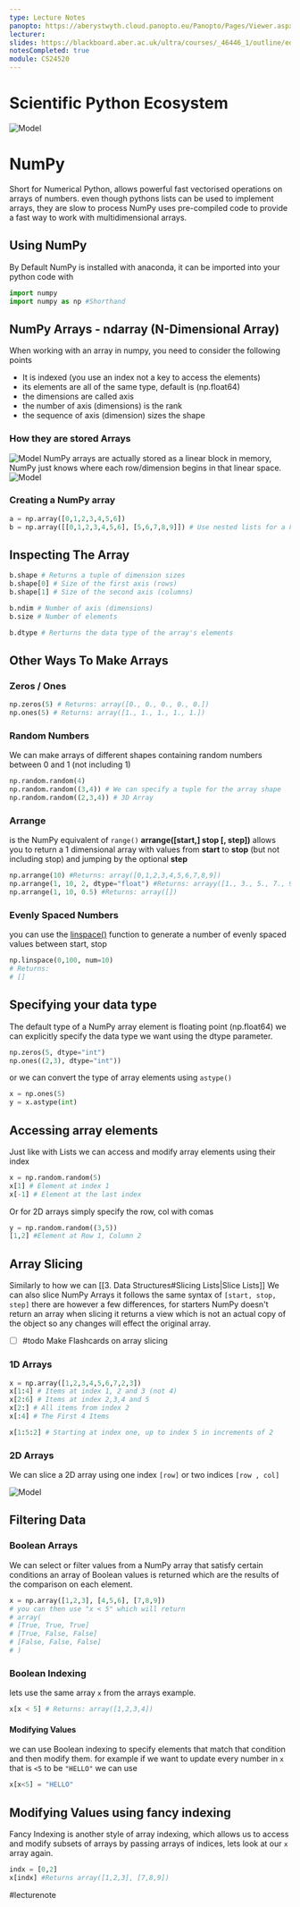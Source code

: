 ```yaml
---
type: Lecture Notes
panopto: https://aberystwyth.cloud.panopto.eu/Panopto/Pages/Viewer.aspx?id=b88905dd-9f4c-43e6-b216-b11500c88b3f
lecturer: 
slides: https://blackboard.aber.ac.uk/ultra/courses/_46446_1/outline/edit/document/_2738785_1?courseId=_46446_1&view=content
notesCompleted: true
module: CS24520
---
```

# Scientific Python Ecosystem
![Model](https://github.com/suicidaltissue/suicidaltissue.github.io/blob/main/images/Pasted%20image%2020240215024949.png)
# NumPy
Short for Numerical Python, allows powerful fast vectorised operations on arrays of numbers. even though pythons lists can be used to implement arrays, they are slow to process NumPy uses pre-compiled code to provide a fast way to work with multidimensional arrays.

## Using NumPy
By Default NumPy is installed with anaconda, it can be imported into your python code with
```python
import numpy
import numpy as np #Shorthand
```

## NumPy Arrays - ndarray (N-Dimensional Array)
When working with an array in numpy, you need to consider the following points
- It is indexed (you use an index not a key to access the elements)
- its elements are all of the same type, default is (np.float64)
- the dimensions are called axis
- the number of axis (dimensions) is the rank
- the sequence of axis (dimension) sizes the shape

### How they are stored Arrays
![Model](https://github.com/suicidaltissue/suicidaltissue.github.io/blob/main/images/Pasted%20image%2020240215030701.png)
NumPy arrays are actually stored as a linear block in memory, NumPy just knows where each row/dimension begins in that linear space.
![Model](https://github.com/suicidaltissue/suicidaltissue.github.io/blob/main/images/Pasted%20image%2020240215030710.png)

### Creating a NumPy array

```python
a = np.array([0,1,2,3,4,5,6])
b = np.array([[0,1,2,3,4,5,6], [5,6,7,8,9]]) # Use nested lists for a higher dimensional array
```

## Inspecting The Array

```python
b.shape # Returns a tuple of dimension sizes
b.shape[0] # Size of the first axis (rows)
b.shape[1] # Size of the second axis (columns)

b.ndim # Number of axis (dimensions)
b.size # Number of elements

b.dtype # Rerturns the data type of the array's elements
```

## Other Ways To Make Arrays
### Zeros / Ones

```python
np.zeros(5) # Returns: array([0., 0., 0., 0., 0.])
np.ones(5) # Returns: array([1., 1., 1., 1., 1.])
```

### Random Numbers
We can make arrays of different shapes containing random numbers between 0 and 1 (not including 1)

```python
np.random.random(4)
np.random.random((3,4)) # We can specify a tuple for the array shape
np.random.random((2,3,4)) # 3D Array
```
### Arrange
is the NumPy equivalent of `range()` **arrange([start,] stop [, step])**  allows you to return a 1 dimensional array with values from **start** to **stop** (but not including stop) and jumping by the optional **step**
```python
np.arrange(10) #Returns: array([0,1,2,3,4,5,6,7,8,9])
np.arrange(1, 10, 2, dtype="float") #Returns: arrayy([1., 3., 5., 7., 9.])
np.arrange(1, 10, 0.5) #Returns: array([])
```

### Evenly Spaced Numbers
you can use the [linspace()]() function to generate a number of evenly spaced values between start, stop

 ```python
np.linspace(0,100, num=10)
# Returns:
# []
```

## Specifying your data type
The default type of a NumPy array element is floating point (np.float64) we can explicitly specify the data type we want using the dtype parameter.

```python
np.zeros(5, dtype="int")
np.ones((2,3), dtype="int"))
```

or we can convert the type of array elements using `astype()`
```python
x = np.ones(5)
y = x.astype(int)
```


## Accessing array elements
Just like with Lists we can access and modify array elements using their index
```python
x = np.random.random(5)
x[1] # Element at index 1
x[-1] # Element at the last index
```

Or for 2D arrays simply specify the row, col with comas
```python
y = np.random.random((3,5))
[1,2] #Element at Row 1, Column 2
```

## Array Slicing
Similarly to how we can [[3. Data Structures#Slicing Lists|Slice Lists]] We can also slice NumPy Arrays
it follows the same syntax of `[start, stop, step]`
there are however a few differences, for starters NumPy doesn't return an array when slicing
it returns a view which is not an actual copy of the object so any changes will effect the original array.

- [ ] #todo Make Flashcards on array slicing

### 1D Arrays

```python
x = np.array([1,2,3,4,5,6,7,2,3])
x[1:4] # Items at index 1, 2 and 3 (not 4)
x[2:6] # Items at index 2,3,4 and 5
x[2:] # All items from index 2
x[:4] # The First 4 Items

x[1:5:2] # Starting at index one, up to index 5 in increments of 2
```

### 2D Arrays
We can slice a 2D array using one index `[row]` or two indices `[row , col]`

![Model](https://github.com/suicidaltissue/suicidaltissue.github.io/blob/main/images/Pasted%20image%2020240301213246.png)

## Filtering Data

### Boolean Arrays
We can select or filter values from a NumPy array that satisfy certain conditions an array of Boolean values is returned which are the results of the comparison on each element.

```python
x = np.array([1,2,3], [4,5,6], [7,8,9])
# you can then use "x < 5" which will return
# array(
# [True, True, True]
# [True, False, False]
# [False, False, False]
# )
```

### Boolean Indexing
lets use the same array `x` from the arrays example.
```python
x[x < 5] # Returns: array([1,2,3,4])
```

#### Modifying Values
we can use Boolean indexing to specify elements that match that condition and then modify them. for example if we want to update every number in `x` that is `<5` to be `"HELLO"` we can use

```python
x[x<5] = "HELLO"
```

## Modifying Values using fancy indexing
Fancy Indexing is another style of array indexing,  which allows us to  access and modify subsets of arrays by passing arrays of indices, lets look at our `x` array again.

```python
indx = [0,2]
x[indx] #Returns array([1,2,3], [7,8,9])
```




#lecturenote
